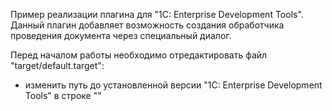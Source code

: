 ﻿Пример реализации плагина для "1C: Enterprise Development Tools".
Данный плагин добавляет возможность создания обработчика проведения документа через специальный диалог.

Перед началом работы необходимо отредактировать файл "target/default.target":
   - изменить путь до установленной версии "1C: Enterprise Development Tools" в строке "<location path="${dt_home}" type="Profile"/>"